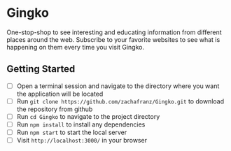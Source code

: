 # Gingko

One-stop-shop to see interesting and educating information from different places around the web. Subscribe to your favorite websites to see what is happening on them every time you visit Gingko.

## Getting Started

- [ ] Open a terminal session and navigate to the directory where you want the application will be located
- [ ] Run ```git clone https://github.com/zachafranz/Gingko.git``` to download the repository from github
- [ ] Run ```cd Gingko``` to navigate to the project directory
- [ ] Run ```npm install``` to install any dependencies
- [ ] Run ```npm start``` to start the local server
- [ ] Visit ```http://localhost:3000/``` in your browser
